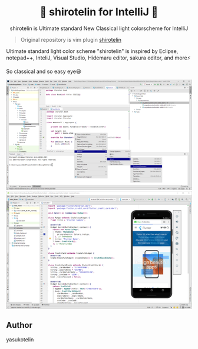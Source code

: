 <h1 align="center">🎉 shirotelin for IntelliJ 🎉</h1>

<p align="center">shirotelin is Ultimate standard New Classical light colorscheme for IntelliJ</p>

> Original repository is vim plugin [shirotelin](https://github.com/yasukotelin/shirotelin)

Ultimate standard light color scheme "shirotelin" is inspired by Eclipse, notepad++, InteliJ, Visual Studio, Hidemaru editor, sakura editor, and more⚡

So classical and so easy eye😆

<img src="./images/shirotelin-intellij.png" alt="shirotelin for IntelliJ">

<img src="./images/shirotelin-android-studio.png" alt="shirotelin for Android Studio">

## Author

yasukotelin
